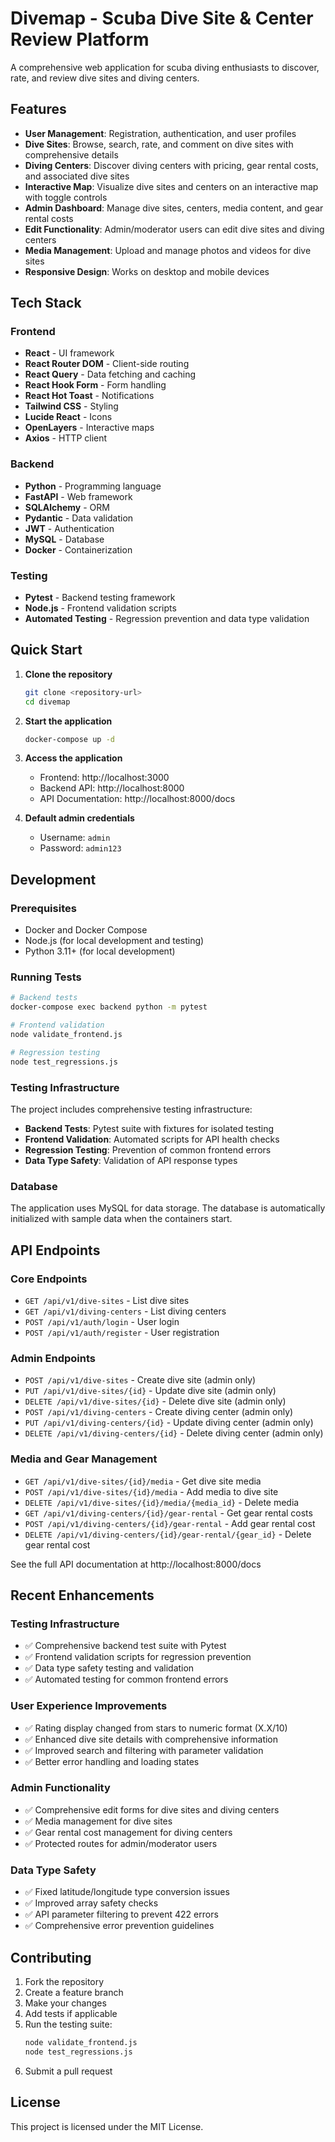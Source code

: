 # Divemap - Scuba Dive Site & Center Review Platform

A comprehensive web application for scuba diving enthusiasts to discover, rate, and review dive sites and diving centers.

## Features

- **User Management**: Registration, authentication, and user profiles
- **Dive Sites**: Browse, search, rate, and comment on dive sites with comprehensive details
- **Diving Centers**: Discover diving centers with pricing, gear rental costs, and associated dive sites
- **Interactive Map**: Visualize dive sites and centers on an interactive map with toggle controls
- **Admin Dashboard**: Manage dive sites, centers, media content, and gear rental costs
- **Edit Functionality**: Admin/moderator users can edit dive sites and diving centers
- **Media Management**: Upload and manage photos and videos for dive sites
- **Responsive Design**: Works on desktop and mobile devices

## Tech Stack

### Frontend
- **React** - UI framework
- **React Router DOM** - Client-side routing
- **React Query** - Data fetching and caching
- **React Hook Form** - Form handling
- **React Hot Toast** - Notifications
- **Tailwind CSS** - Styling
- **Lucide React** - Icons
- **OpenLayers** - Interactive maps
- **Axios** - HTTP client

### Backend
- **Python** - Programming language
- **FastAPI** - Web framework
- **SQLAlchemy** - ORM
- **Pydantic** - Data validation
- **JWT** - Authentication
- **MySQL** - Database
- **Docker** - Containerization

### Testing
- **Pytest** - Backend testing framework
- **Node.js** - Frontend validation scripts
- **Automated Testing** - Regression prevention and data type validation

## Quick Start

1. **Clone the repository**
   ```bash
   git clone <repository-url>
   cd divemap
   ```

2. **Start the application**
   ```bash
   docker-compose up -d
   ```

3. **Access the application**
   - Frontend: http://localhost:3000
   - Backend API: http://localhost:8000
   - API Documentation: http://localhost:8000/docs

4. **Default admin credentials**
   - Username: `admin`
   - Password: `admin123`

## Development

### Prerequisites
- Docker and Docker Compose
- Node.js (for local development and testing)
- Python 3.11+ (for local development)

### Running Tests
```bash
# Backend tests
docker-compose exec backend python -m pytest

# Frontend validation
node validate_frontend.js

# Regression testing
node test_regressions.js
```

### Testing Infrastructure

The project includes comprehensive testing infrastructure:

- **Backend Tests**: Pytest suite with fixtures for isolated testing
- **Frontend Validation**: Automated scripts for API health checks
- **Regression Testing**: Prevention of common frontend errors
- **Data Type Safety**: Validation of API response types

### Database
The application uses MySQL for data storage. The database is automatically initialized with sample data when the containers start.

## API Endpoints

### Core Endpoints
- `GET /api/v1/dive-sites` - List dive sites
- `GET /api/v1/diving-centers` - List diving centers
- `POST /api/v1/auth/login` - User login
- `POST /api/v1/auth/register` - User registration

### Admin Endpoints
- `POST /api/v1/dive-sites` - Create dive site (admin only)
- `PUT /api/v1/dive-sites/{id}` - Update dive site (admin only)
- `DELETE /api/v1/dive-sites/{id}` - Delete dive site (admin only)
- `POST /api/v1/diving-centers` - Create diving center (admin only)
- `PUT /api/v1/diving-centers/{id}` - Update diving center (admin only)
- `DELETE /api/v1/diving-centers/{id}` - Delete diving center (admin only)

### Media and Gear Management
- `GET /api/v1/dive-sites/{id}/media` - Get dive site media
- `POST /api/v1/dive-sites/{id}/media` - Add media to dive site
- `DELETE /api/v1/dive-sites/{id}/media/{media_id}` - Delete media
- `GET /api/v1/diving-centers/{id}/gear-rental` - Get gear rental costs
- `POST /api/v1/diving-centers/{id}/gear-rental` - Add gear rental cost
- `DELETE /api/v1/diving-centers/{id}/gear-rental/{gear_id}` - Delete gear rental cost

See the full API documentation at http://localhost:8000/docs

## Recent Enhancements

### Testing Infrastructure
- ✅ Comprehensive backend test suite with Pytest
- ✅ Frontend validation scripts for regression prevention
- ✅ Data type safety testing and validation
- ✅ Automated testing for common frontend errors

### User Experience Improvements
- ✅ Rating display changed from stars to numeric format (X.X/10)
- ✅ Enhanced dive site details with comprehensive information
- ✅ Improved search and filtering with parameter validation
- ✅ Better error handling and loading states

### Admin Functionality
- ✅ Comprehensive edit forms for dive sites and diving centers
- ✅ Media management for dive sites
- ✅ Gear rental cost management for diving centers
- ✅ Protected routes for admin/moderator users

### Data Type Safety
- ✅ Fixed latitude/longitude type conversion issues
- ✅ Improved array safety checks
- ✅ API parameter filtering to prevent 422 errors
- ✅ Comprehensive error prevention guidelines

## Contributing

1. Fork the repository
2. Create a feature branch
3. Make your changes
4. Add tests if applicable
5. Run the testing suite:
   ```bash
   node validate_frontend.js
   node test_regressions.js
   ```
6. Submit a pull request

## License

This project is licensed under the MIT License. 